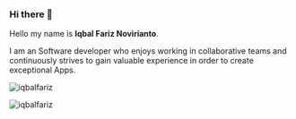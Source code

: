 ### Hi there 👋

Hello my name is **Iqbal Fariz Novirianto**.  

I am an Software developer who enjoys working in collaborative teams and continuously strives to gain valuable experience in order to create exceptional Apps. 


<p>&nbsp;<img align="left" src="https://github-readme-stats.vercel.app/api?username=iqbalfariz&show_icons=true&locale=en&theme=dark" alt="iqbalfariz" /></p>
<p><img align="center" src="https://github-readme-stats.vercel.app/api/top-langs?username=iqbalfariz&show_icons=true&locale=en&layout=compact&theme=dark" alt="iqbalfariz" /></p>


<!--
**iqbalfariz/iqbalfariz** is a ✨ _special_ ✨ repository because its `README.md` (this file) appears on your GitHub profile.

Here are some ideas to get you started:

- 🔭 I’m currently working on ...
- 🌱 I’m currently learning ...
- 👯 I’m looking to collaborate on ...
- 🤔 I’m looking for help with ...
- 💬 Ask me about ...
- 📫 How to reach me: ...
- 😄 Pronouns: ...
- ⚡ Fun fact: ...
-->
